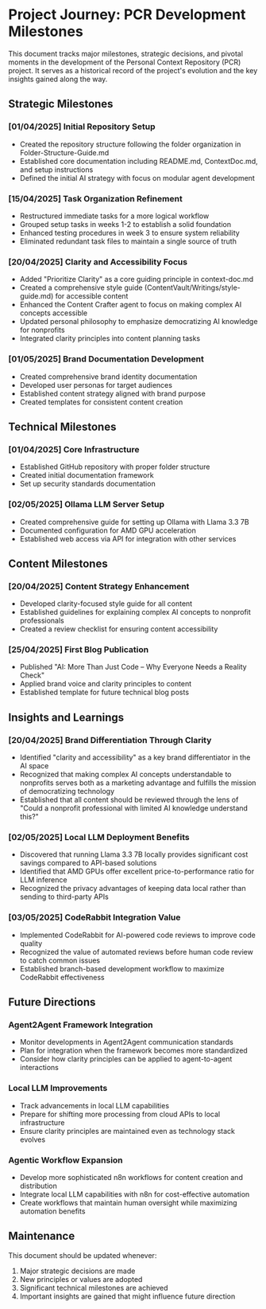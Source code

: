 # Project Journey: PCR Development Milestones

This document tracks major milestones, strategic decisions, and pivotal moments in the development of the Personal Context Repository (PCR) project. It serves as a historical record of the project's evolution and the key insights gained along the way.

## Strategic Milestones

### [01/04/2025] Initial Repository Setup
- Created the repository structure following the folder organization in Folder-Structure-Guide.md
- Established core documentation including README.md, ContextDoc.md, and setup instructions
- Defined the initial AI strategy with focus on modular agent development

### [15/04/2025] Task Organization Refinement
- Restructured immediate tasks for a more logical workflow
- Grouped setup tasks in weeks 1-2 to establish a solid foundation
- Enhanced testing procedures in week 3 to ensure system reliability
- Eliminated redundant task files to maintain a single source of truth

### [20/04/2025] Clarity and Accessibility Focus
- Added "Prioritize Clarity" as a core guiding principle in context-doc.md
- Created a comprehensive style guide (ContentVault/Writings/style-guide.md) for accessible content
- Enhanced the Content Crafter agent to focus on making complex AI concepts accessible
- Updated personal philosophy to emphasize democratizing AI knowledge for nonprofits
- Integrated clarity principles into content planning tasks

### [01/05/2025] Brand Documentation Development
- Created comprehensive brand identity documentation
- Developed user personas for target audiences
- Established content strategy aligned with brand purpose
- Created templates for consistent content creation

## Technical Milestones

### [01/04/2025] Core Infrastructure
- Established GitHub repository with proper folder structure
- Created initial documentation framework
- Set up security standards documentation

### [02/05/2025] Ollama LLM Server Setup
- Created comprehensive guide for setting up Ollama with Llama 3.3 7B
- Documented configuration for AMD GPU acceleration
- Established web access via API for integration with other services

## Content Milestones

### [20/04/2025] Content Strategy Enhancement
- Developed clarity-focused style guide for all content
- Established guidelines for explaining complex AI concepts to nonprofit professionals
- Created a review checklist for ensuring content accessibility

### [25/04/2025] First Blog Publication
- Published "AI: More Than Just Code – Why Everyone Needs a Reality Check"
- Applied brand voice and clarity principles to content
- Established template for future technical blog posts

## Insights and Learnings

### [20/04/2025] Brand Differentiation Through Clarity
- Identified "clarity and accessibility" as a key brand differentiator in the AI space
- Recognized that making complex AI concepts understandable to nonprofits serves both as a marketing advantage and fulfills the mission of democratizing technology
- Established that all content should be reviewed through the lens of "Could a nonprofit professional with limited AI knowledge understand this?"

### [02/05/2025] Local LLM Deployment Benefits
- Discovered that running Llama 3.3 7B locally provides significant cost savings compared to API-based solutions
- Identified that AMD GPUs offer excellent price-to-performance ratio for LLM inference
- Recognized the privacy advantages of keeping data local rather than sending to third-party APIs

### [03/05/2025] CodeRabbit Integration Value
- Implemented CodeRabbit for AI-powered code reviews to improve code quality
- Recognized the value of automated reviews before human code review to catch common issues
- Established branch-based development workflow to maximize CodeRabbit effectiveness

## Future Directions

### Agent2Agent Framework Integration
- Monitor developments in Agent2Agent communication standards
- Plan for integration when the framework becomes more standardized
- Consider how clarity principles can be applied to agent-to-agent interactions

### Local LLM Improvements
- Track advancements in local LLM capabilities
- Prepare for shifting more processing from cloud APIs to local infrastructure
- Ensure clarity principles are maintained even as technology stack evolves

### Agentic Workflow Expansion
- Develop more sophisticated n8n workflows for content creation and distribution
- Integrate local LLM capabilities with n8n for cost-effective automation
- Create workflows that maintain human oversight while maximizing automation benefits

## Maintenance

This document should be updated whenever:
1. Major strategic decisions are made
2. New principles or values are adopted
3. Significant technical milestones are achieved
4. Important insights are gained that might influence future direction
